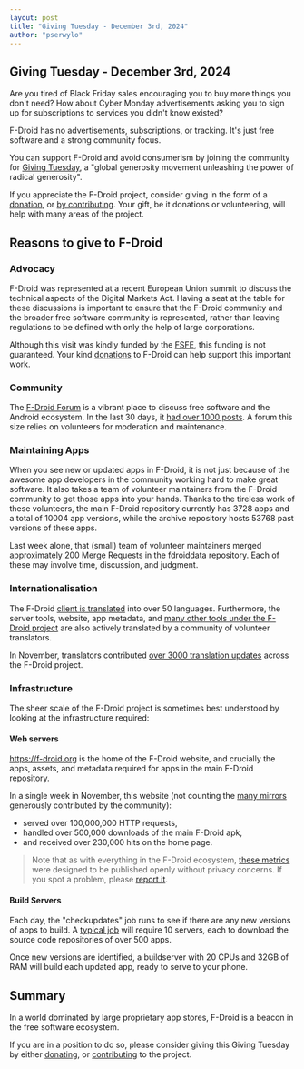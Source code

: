 ```yaml
---
layout: post
title: "Giving Tuesday - December 3rd, 2024"
author: "pserwylo"
---
```


## Giving Tuesday - December 3rd, 2024


Are you tired of Black Friday sales encouraging you to buy more things you don't need? 
How about Cyber Monday advertisements asking you to sign up for subscriptions to services you didn't know existed?

F-Droid has no advertisements, subscriptions, or tracking. It's just free software and a strong community focus.

You can support F-Droid and avoid consumerism by joining the community for [Giving Tuesday](https://www.givingtuesday.org/), a "global generosity movement unleashing the power of radical generosity". 

If you appreciate the F-Droid project, consider giving in the form of a [donation](https://f-droid.org/donate/), or [by contributing](https://f-droid.org/contribute/).
Your gift, be it donations or volunteering, will help with many areas of the project.

## Reasons to give to F-Droid

### Advocacy

F-Droid was represented at a recent European Union summit to discuss the technical aspects of the Digital Markets Act. Having a seat at the table for these discussions is important to ensure that the F-Droid community and the broader free software community is represented, rather than leaving regulations to be defined with only the help of large corporations.

Although this visit was kindly funded by the [FSFE](https://fsfe.org/), this funding is not guaranteed. Your kind [donations](https://f-droid.org/donate/) to F-Droid can help support this important work.

### Community

The [F-Droid Forum](https://forum.f-droid.org) is a vibrant place to discuss free software and the Android ecosystem. In the last 30 days, it [had over 1000 posts](https://forum.f-droid.org/about). A forum this size relies on volunteers for moderation and maintenance.

### Maintaining Apps

When you see new or updated apps in F-Droid, it is not just because of the awesome app developers in the community working hard to make great software. It also takes a team of volunteer maintainers from the F-Droid community to get those apps into your hands.
Thanks to the tireless work of these volunteers, the main F-Droid repository currently has 3728 apps and a total of 10004 app versions, while the archive repository hosts 53768 past versions of these apps.

Last week alone, that (small) team of volunteer maintainers merged approximately 200 Merge Requests in the fdroiddata repository. Each of these may involve time, discussion, and judgment.

### Internationalisation

The F-Droid [client is translated](https://hosted.weblate.org/projects/f-droid/f-droid/) into over 50 languages.
Furthermore, the server tools, website, app metadata, and [many other tools under the F-Droid project](https://hosted.weblate.org/projects/f-droid/) are also actively translated by a community of volunteer translators.

In November, translators contributed [over 3000 translation updates](https://hosted.weblate.org/changes/browse/f-droid/?page=1&limit=20&action=5&action=2&action=25&action=27&period=11%2F01%2F2024+-+11%2F30%2F2024) across the F-Droid project.

### Infrastructure

The sheer scale of the F-Droid project is sometimes best understood by looking at the infrastructure required:

#### Web servers

https://f-droid.org is the home of the F-Droid website, and crucially the apps, assets, and metadata required for apps in the main F-Droid repository.

In a single week in November, this website (not counting the [many mirrors](https://fdroid.gitlab.io/mirror-monitor/) generously contributed by the community):
* served over 100,000,000 HTTP requests,
* handled over 500,000 downloads of the main F-Droid apk,
* and received over 230,000 hits on the home page.

> Note that as with everything in the F-Droid ecosystem, [these metrics](https://fdroid.gitlab.io/metrics/) were designed to be published openly without privacy concerns. If you spot a problem, please [report it](https://gitlab.com/fdroid/metrics).

#### Build Servers

Each day, the "checkupdates" job runs to see if there are any new versions of apps to build.
A [typical job](https://gitlab.com/fdroid/checkupdates-runner/-/pipelines/1566771879/builds) will require 10 servers, each to download the source code repositories of over 500 apps.

Once new versions are identified, a buildserver with 20 CPUs and 32GB of RAM will build each updated app, ready to serve to your phone.

## Summary

In a world dominated by large proprietary app stores, F-Droid is a beacon in the free software ecosystem.

If you are in a position to do so, please consider giving this Giving Tuesday by either [donating](https://f-droid.org/donate/), or [contributing](https://f-droid.org/contribute/) to the project.
